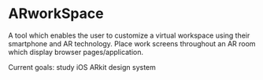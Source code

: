 # ARworkSpace
A tool which enables the user to customize a virtual workspace using their smartphone and AR technology. Place work screens throughout an AR room which display browser pages/application.

Current goals:
study iOS ARkit
design system
